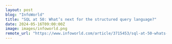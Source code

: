 ```yaml
---
layout: post
blog: "InfoWorld"
title: "SQL at 50: What’s next for the structured query language?"
date: 2024-05-16T09:00:00Z
image: images/infoworld.png
remote_url: "https://www.infoworld.com/article/3715453/sql-at-50-whats-next-for-the-structured-query-language.html#tk.rss_applicationdevelopment"
---
```

